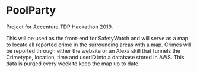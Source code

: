 # PoolParty

Project for Accenture TDP Hackathon 2019.

This will be used as the front-end for SafetyWatch and will serve as a map to locate all reported crime in the surrounding areas with a map. Crimes will be reported through either the website or an Alexa skill that funnels the Crimetype, location, time and userID into a database stored in AWS. This data is purged every week to keep the map up to date. 
